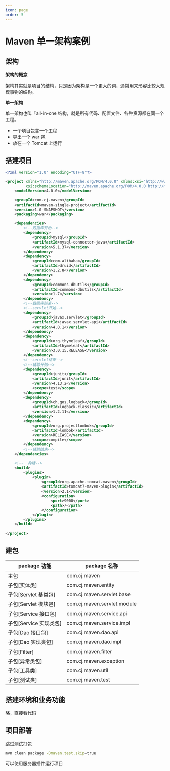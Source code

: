 ```yaml
---
icon: page
order: 5
---
```

# Maven 单一架构案例

## 架构

**架构的概念**

架构其实就是项目的结构，只是因为架构是一个更大的词，通常用来形容比较大规模事物的结构。

**单一架构**

单一架构也叫『all-in-one 结构，就是所有代码、配置文件、各种资源都在同一个工程。

- 一个项目包含一个工程
- 导出一个 war 包
- 放在一个 Tomcat 上运行

## 搭建项目

```xml
<?xml version="1.0" encoding="UTF-8"?>

<project xmlns="http://maven.apache.org/POM/4.0.0" xmlns:xsi="http://www.w3.org/2001/XMLSchema-instance"
         xsi:schemaLocation="http://maven.apache.org/POM/4.0.0 http://maven.apache.org/xsd/maven-4.0.0.xsd">
    <modelVersion>4.0.0</modelVersion>

    <groupId>com.cj.maven</groupId>
    <artifactId>maven-single-project</artifactId>
    <version>1.0-SNAPSHOT</version>
    <packaging>war</packaging>

    <dependencies>
        <!--数据库开始-->
        <dependency>
            <groupId>mysql</groupId>
            <artifactId>mysql-connector-java</artifactId>
            <version>5.1.37</version>
        </dependency>
        <dependency>
            <groupId>com.alibaba</groupId>
            <artifactId>druid</artifactId>
            <version>1.2.8</version>
        </dependency>
        <dependency>
            <groupId>commons-dbutils</groupId>
            <artifactId>commons-dbutils</artifactId>
            <version>1.7</version>
        </dependency>
        <!--数据库结束-->
        <!--servlet开始-->
        <dependency>
            <groupId>javax.servlet</groupId>
            <artifactId>javax.servlet-api</artifactId>
            <version>4.0.1</version>
        </dependency>
        <dependency>
            <groupId>org.thymeleaf</groupId>
            <artifactId>thymeleaf</artifactId>
            <version>3.0.15.RELEASE</version>
        </dependency>
        <!--servlet结束-->
        <!--辅助开始-->
        <dependency>
            <groupId>junit</groupId>
            <artifactId>junit</artifactId>
            <version>4.13.2</version>
            <scope>test</scope>
        </dependency>
        <dependency>
            <groupId>ch.qos.logback</groupId>
            <artifactId>logback-classic</artifactId>
            <version>1.2.11</version>
        </dependency>
        <dependency>
            <groupId>org.projectlombok</groupId>
            <artifactId>lombok</artifactId>
            <version>RELEASE</version>
            <scope>compile</scope>
        </dependency>
        <!--辅助结束-->
    </dependencies>

    <!--  构建-->
    <build>
        <plugins>
            <plugin>
                <groupId>org.apache.tomcat.maven</groupId>
                <artifactId>tomcat7-maven-plugin</artifactId>
                <version>2.1</version>
                <configuration>
                    <port>9000</port>
                    <path>/</path>
                </configuration>
            </plugin>
        </plugins>
    </build>

</project>
```

## 建包

| package 功能          | package 名称                |
| --------------------- | --------------------------- |
| 主包                  | com.cj.maven                |
| 子包[实体类]          | com.cj.maven.entity         |
| 子包[Servlet 基类包]   | com.cj.maven.servlet.base   |
| 子包[Servlet 模块包]   | com.cj.maven.servlet.module |
| 子包[Service 接口包]   | com.cj.maven.service.api    |
| 子包[Service 实现类包] | com.cj.maven.service.impl   |
| 子包[Dao 接口包]       | com.cj.maven.dao.api        |
| 子包[Dao 实现类包]     | com.cj.maven.dao.impl       |
| 子包[Filter]          | com.cj.maven.filter         |
| 子包[异常类包]        | com.cj.maven.exception      |
| 子包[工具类]          | com.cj.maven.util           |
| 子包[测试类]          | com.cj.maven.test           |

## 搭建环境和业务功能

略，直接看代码

## 项目部署

跳过测试打包

```sh
mvn clean package -Dmaven.test.skip=true
```

可以使用服务器插件运行项目
